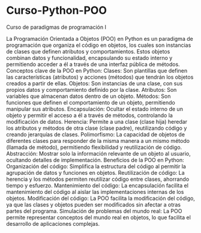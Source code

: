 # Curso-Python-POO
Curso de paradigmas de programación I

La Programación Orientada a Objetos (POO) en Python es un paradigma de programación que organiza el código en objetos, 
los cuales son instancias de clases que definen atributos y comportamientos. Estos objetos combinan datos y 
funcionalidad, encapsulando su estado interno y permitiendo acceder a él a través de una interfaz pública de métodos. 
Conceptos clave de la POO en Python:
Clases:
Son plantillas que definen las características (atributos) y acciones (métodos) que tendrán los objetos creados a 
partir de ellas. 
Objetos:
Son instancias de una clase, con sus propios datos y comportamiento definido por la clase. 
Atributos:
Son variables que almacenan datos dentro de un objeto. 
Métodos:
Son funciones que definen el comportamiento de un objeto, permitiendo manipular sus atributos. 
Encapsulación:
Ocultar el estado interno de un objeto y permitir el acceso a él a través de métodos, controlando la modificación de 
datos. 
Herencia:
Permite a una clase (clase hija) heredar los atributos y métodos de otra clase (clase padre), reutilizando código y 
creando jerarquías de clases. 
Polimorfismo:
La capacidad de objetos de diferentes clases para responder de la misma manera a un mismo método (llamada de método),
permitiendo flexibilidad y reutilización de código. 
Abstracción:
Mostrar solo la información relevante de un objeto al usuario, ocultando detalles de implementación. 
Beneficios de la POO en Python:
Organización del código:
Simplifica la estructura del código al permitir la agrupación de datos y funciones en objetos. 
Reutilización de código:
La herencia y los métodos permiten reutilizar código entre clases, ahorrando tiempo y esfuerzo. 
Mantenimiento del código:
La encapsulación facilita el mantenimiento del código al aislar las implementaciones internas de los objetos. 
Modificación del código:
La POO facilita la modificación del código, ya que las clases y objetos pueden ser modificados sin afectar a otras 
partes del programa. 
Simulación de problemas del mundo real:
La POO permite representar conceptos del mundo real en objetos, lo que facilita el desarrollo de aplicaciones complejas. 
